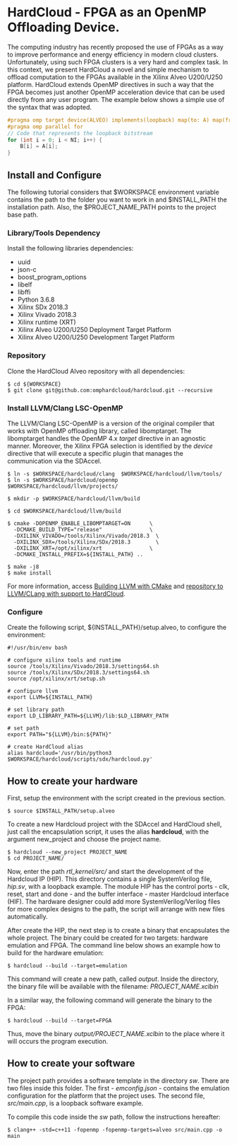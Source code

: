 # HardCloud - FPGA as an OpenMP Offloading Device.

<p align="justify">

The computing industry has recently proposed the use of FPGAs as a way
to improve performance and energy efficiency in modern cloud clusters.
Unfortunately, using  such FPGA  clusters is a  very hard  and complex
task.  In  this context,  we  present  HardCloud  a novel  and  simple
mechanism to offload computation to  the FPGAs available in the Xilinx
Alveo U200/U250 platform. HardCloud  extends OpenMP directives in such
a way  that the FPGA  becomes just another OpenMP  acceleration device
that can  be used directly  from any  user program. The  example below
shows a simple use of the syntax that was adopted.

</p>

```c
#pragma omp target device(ALVEO) implements(loopback) map(to: A) map(from: B)
#pragma omp parallel for
// Code that represents the loopback bitstream
for (int i = 0; i < NI; i++) {
    B[i] = A[i];
}
```

## Install and Configure

The following tutorial considers  that $WORKSPACE environment variable
contains the path to the folder  you want to work in and $INSTALL_PATH
the installation path. Also, the $PROJECT_NAME_PATH points to the project base
path.

### Library/Tools Dependency

Install the following libraries dependencies:

* uuid
* json-c
* boost_program_options
* libelf
* libffi
* Python 3.6.8
* Xilinx SDx 2018.3
* Xilinx Vivado 2018.3
* Xilinx runtime (XRT)
* Xilinx Alveo U200/U250 Deployment Target Platform
* Xilinx Alveo U200/U250 Development Target Platform

### Repository

Clone the HardCloud Alveo repository with all dependencies:

```
$ cd ${WORKSPACE}
$ git clone git@github.com:omphardcloud/hardcloud.git --recursive
```

### Install LLVM/Clang LSC-OpenMP

<p align="justify">

The  LLVM/Clang  LSC-OpenMP is  a  version  of the  original  compiler
that works  with OpenMP  offloading library, called  libomptarget. The
libomptarget  handles the  OpenMP  4.x <i>target</i>  directive in  an
agnostic manner. Moreover, the Xilinx  FPGA selection is identified by
the <i>device</i> directive  that will execute a  specific plugin that
manages the communication via the SDAccel.

</p>

```
$ ln -s $WORKSPACE/hardcloud/clang  $WORKSPACE/hardcloud/llvm/tools/
$ ln -s $WORKSPACE/hardcloud/openmp $WORKSPACE/hardcloud/llvm/projects/

$ mkdir -p $WORKSPACE/hardcloud/llvm/build

$ cd $WORKSPACE/hardcloud/llvm/build

$ cmake -DOPENMP_ENABLE_LIBOMPTARGET=ON      \
  -DCMAKE_BUILD_TYPE="release"               \
  -DXILINX_VIVADO=/tools/Xilinx/Vivado/2018.3  \
  -DXILINX_SDX=/tools/Xilinx/SDx/2018.3        \
  -DXILINX_XRT=/opt/xilinx/xrt               \
  -DCMAKE_INSTALL_PREFIX=${INSTALL_PATH} ..

$ make -j8
$ make install
```

For more information, access <a
href="https://llvm.org/docs/CMake.html">Building  LLVM with  CMake</a>
and <a href="https://github.com/LSC-OpenMP/">repository to LLVM/CLang
with support to HardCloud</a>.

### Configure

Create the following script,  ${INSTALL_PATH}/setup.alveo, to configure the
environment:

```
#!/usr/bin/env bash

# configure xilinx tools and runtime
source /tools/Xilinx/Vivado/2018.3/settings64.sh
source /tools/Xilinx/SDx/2018.3/settings64.sh
source /opt/xilinx/xrt/setup.sh

# configure llvm
export LLVM=${INSTALL_PATH}

# set library path
export LD_LIBRARY_PATH=${LLVM}/lib:$LD_LIBRARY_PATH

# set path
export PATH="${LLVM}/bin:${PATH}"

# create HardCloud alias
alias hardcloud='/usr/bin/python3 $WORKSPACE/hardcloud/scripts/sdx/hardcloud.py'
```

## How to create your hardware

First, setup the environment with the script created in the previous section.

```
$ source $INSTALL_PATH/setup.alveo
```

To create a new Hardcloud project with the SDAccel and HardCloud shell,
just call the encapsulation script, it uses the alias **hardcloud**, with the argument
new_project and choose the project name.

```
$ hardcloud --new_project PROJECT_NAME
$ cd PROJECT_NAME/
```

Now, enter the path <i>rtl_kernel/src/</i> and start the development of the Hardcloud IP (HIP).
This directory contains a single SystemVerilog file, <i>hip.sv</i>, with a loopback example.
The module HIP has the control ports - clk, reset, start and done - and 
the buffer interface - master Hardcloud interface (HIF). The hardware designer could add more SystemVerilog/Verilog
files for more complex designs to the path, the script will arrange with new files automatically.

After create the HIP, the next step is to create a binary that encapsulates the whole project.
The binary could be created for two targets: hardware emulation and FPGA. The command line below
shows an example how to build for the hardware emulation:

```
$ hardcloud --build --target=emulation
```

This command will create a new path, called <i>output</i>. Inside the directory, the binary file
will be available with the filename: <i>PROJECT_NAME.xclbin</i>

In a similar way, the following command will generate the binary to the FPGA:

```
$ hardcloud --build --target=FPGA
```

Thus, move the binary <i>output/PROJECT_NAME.xclbin</i> to the place where it will occurs the program execution.

## How to create your software

The project path provides a software template in the directory <i>sw</i>.
There are two files inside this folder. The first - <i>emconfig.json</i> - contains
the emulation configuration for the platform that the project uses.
The second file, <i>src/main.cpp</i>, is a loopback software example.

To compile this code inside the <i>sw</i> path, follow the instructions hereafter:

```
$ clang++ -std=c++11 -fopenmp -fopenmp-targets=alveo src/main.cpp -o main
```
